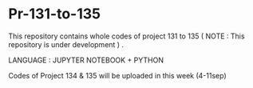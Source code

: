 # Pr-131-to-135
This repository contains whole codes of project 131 to 135 ( NOTE : This repository is under development ) .         


LANGUAGE    :    JUPYTER NOTEBOOK  +  PYTHON


Codes of Project 134 & 135 will be uploaded in this week (4-11sep)


